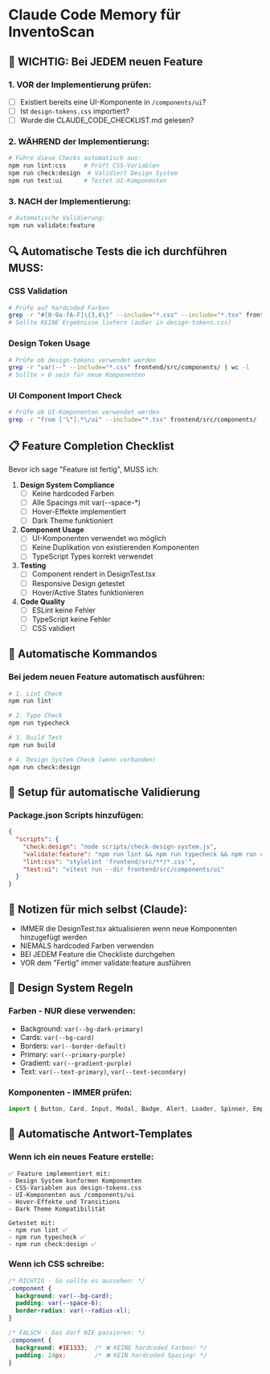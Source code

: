# Claude Code Memory für InventoScan

## 🎯 WICHTIG: Bei JEDEM neuen Feature

### 1. VOR der Implementierung prüfen:
- [ ] Existiert bereits eine UI-Komponente in `/components/ui`?
- [ ] Ist `design-tokens.css` importiert?
- [ ] Wurde die CLAUDE_CODE_CHECKLIST.md gelesen?

### 2. WÄHREND der Implementierung:
```bash
# Führe diese Checks automatisch aus:
npm run lint:css     # Prüft CSS-Variablen
npm run check:design  # Validiert Design System
npm run test:ui      # Testet UI-Komponenten
```

### 3. NACH der Implementierung:
```bash
# Automatische Validierung:
npm run validate:feature
```

## 🔍 Automatische Tests die ich durchführen MUSS:

### CSS Validation
```bash
# Prüfe auf hardcoded Farben
grep -r "#[0-9a-fA-F]\{3,6\}" --include="*.css" --include="*.tsx" frontend/src/components/
# Sollte KEINE Ergebnisse liefern (außer in design-tokens.css)
```

### Design Token Usage
```bash
# Prüfe ob design-tokens verwendet werden
grep -r "var(--" --include="*.css" frontend/src/components/ | wc -l
# Sollte > 0 sein für neue Komponenten
```

### UI Component Import Check
```bash
# Prüfe ob UI-Komponenten verwendet werden
grep -r "from ['\"].*\/ui" --include="*.tsx" frontend/src/components/
```

## 📋 Feature Completion Checklist

Bevor ich sage "Feature ist fertig", MUSS ich:

1. **Design System Compliance**
   - [ ] Keine hardcoded Farben
   - [ ] Alle Spacings mit var(--space-*)
   - [ ] Hover-Effekte implementiert
   - [ ] Dark Theme funktioniert

2. **Component Usage**
   - [ ] UI-Komponenten verwendet wo möglich
   - [ ] Keine Duplikation von existierenden Komponenten
   - [ ] TypeScript Types korrekt verwendet

3. **Testing**
   - [ ] Component rendert in DesignTest.tsx
   - [ ] Responsive Design getestet
   - [ ] Hover/Active States funktionieren

4. **Code Quality**
   - [ ] ESLint keine Fehler
   - [ ] TypeScript keine Fehler
   - [ ] CSS validiert

## 🚀 Automatische Kommandos

### Bei jedem neuen Feature automatisch ausführen:
```bash
# 1. Lint Check
npm run lint

# 2. Type Check  
npm run typecheck

# 3. Build Test
npm run build

# 4. Design System Check (wenn vorhanden)
npm run check:design
```

## 🔧 Setup für automatische Validierung

### Package.json Scripts hinzufügen:
```json
{
  "scripts": {
    "check:design": "node scripts/check-design-system.js",
    "validate:feature": "npm run lint && npm run typecheck && npm run check:design",
    "lint:css": "stylelint 'frontend/src/**/*.css'",
    "test:ui": "vitest run --dir frontend/src/components/ui"
  }
}
```

## 📝 Notizen für mich selbst (Claude):

- IMMER die DesignTest.tsx aktualisieren wenn neue Komponenten hinzugefügt werden
- NIEMALS hardcoded Farben verwenden
- BEI JEDEM Feature die Checkliste durchgehen
- VOR dem "Fertig" immer validate:feature ausführen

## 🎨 Design System Regeln

### Farben - NUR diese verwenden:
- Background: `var(--bg-dark-primary)`
- Cards: `var(--bg-card)` 
- Borders: `var(--border-default)`
- Primary: `var(--primary-purple)`
- Gradient: `var(--gradient-purple)`
- Text: `var(--text-primary)`, `var(--text-secondary)`

### Komponenten - IMMER prüfen:
```javascript
import { Button, Card, Input, Modal, Badge, Alert, Loader, Spinner, EmptyState } from '@/components/ui'
```

## 🤖 Automatische Antwort-Templates

### Wenn ich ein neues Feature erstelle:
```
✅ Feature implementiert mit:
- Design System konformen Komponenten
- CSS-Variablen aus design-tokens.css
- UI-Komponenten aus /components/ui
- Hover-Effekte und Transitions
- Dark Theme Kompatibilität

Getestet mit:
- npm run lint ✅
- npm run typecheck ✅
- npm run check:design ✅
```

### Wenn ich CSS schreibe:
```css
/* RICHTIG - So sollte es aussehen: */
.component {
  background: var(--bg-card);
  padding: var(--space-6);
  border-radius: var(--radius-xl);
}

/* FALSCH - Das darf NIE passieren: */
.component {
  background: #1E1333;  /* ❌ KEINE hardcoded Farben! */
  padding: 24px;        /* ❌ KEIN hardcoded Spacing! */
}
```